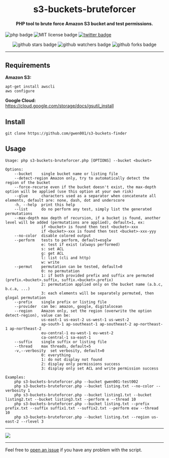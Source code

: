 <h1 align="center">s3-buckets-bruteforcer</h1>

<h4 align="center">PHP tool to brute force Amazon S3 bucket and test permissions.</h4>

<p align="left">
    <img src="https://img.shields.io/badge/php-%3E=5.5-blue" alt="php badge">
    <img src="https://img.shields.io/badge/license-MIT-green" alt="MIT license badge">
    <a href="https://twitter.com/intent/tweet?text=https%3a%2f%2fgithub.com%2fgwen001%2fs3-buckets-bruteforcer%2f" target="_blank"><img src="https://img.shields.io/twitter/url?style=social&url=https%3A%2F%2Fgithub.com%2Fgwen001%2Fs3-buckets-bruteforcer" alt="twitter badge"></a>
</p>

<p align="center">
    <img src="https://img.shields.io/github/stars/gwen001/s3-buckets-bruteforcer?style=social" alt="github stars badge">
    <img src="https://img.shields.io/github/watchers/gwen001/s3-buckets-bruteforcer?style=social" alt="github watchers badge">
    <img src="https://img.shields.io/github/forks/gwen001/s3-buckets-bruteforcer?style=social" alt="github forks badge">
</p>

---

## Requirements

**Amazon S3:**  
```
apt-get install awscli
aws configure
```
**Google Cloud:**  
https://cloud.google.com/storage/docs/gsutil_install

## Install

```
git clone https://github.com/gwen001/s3-buckets-finder
```

## Usage

```
Usage: php s3-buckets-bruteforcer.php [OPTIONS] --bucket <bucket>

Options:
	--bucket	single bucket name or listing file
	--detect-region	Amazon only, try to automatically detect the region of the bucket
	--force-recurse	even if the bucket doesn't exist, the max-depth option will be applied (use this option at your own risk)
	--glue		characters used as a separator when concatenate all elements, default are: none, dash, dot and underscore
	-h, --help	print this help
	--list		do no perform any test, simply list the generated permutations
	--max-depth	max depth of recursion, if a bucket is found, another level will be added (permutations are applied), default=1, ex:
				if <bucket> is found then test <bucket>-xxx
				if <bucket>-xxx is found then test <bucket>-xxx-yyy
	--no-color	disable colored output
	--perform	tests to perform, default=esglw
				e: test if exist (always performed)
				s: set ACL
				g: get ACL
				l: list (cli and http)
				w: write
	--permut	permutation can be tested, default=0
				0: no permutation
				1: if both provided prefix and suffix are permuted (prefix.<bucket>.suffix, suffix.<bucket>.prefix)
				2: permutation applied only on the bucket name (a.b.c, b.c.a, ...)
				3: each elements will be separately permuted, then glogal permutation
	--prefix	single prefix or listing file
	--provider	can be: amazon, google, digitalocean
	--region	Amazon only, set the region (overwrite the option detect-region), value can be:
				us-east-1 us-east-2 us-west-1 us-west-2
				ap-south-1 ap-southeast-1 ap-southeast-2 ap-northeast-1 ap-northeast-2
				eu-central-1 eu-west-1 eu-west-2
				ca-central-1 sa-east-1
	--suffix	single suffix or listing file
	--thread	max threads, default=5
	-v,--verbosity	set verbosity, default=0
				0: everything
				1: do not display not found
				2: display only permissions success
				3: display only set ACL and write permission success

Examples:
	php s3-buckets-bruteforcer.php --bucket gwen001-test002
	php s3-buckets-bruteforcer.php --bucket listing.txt --no-color --verbosity 1
	php s3-buckets-bruteforcer.php --bucket listing1.txt --bucket listing2.txt --bucket listing3.txt --perform e --thread 10
	php s3-buckets-bruteforcer.php --bucket listing.txt --prefix prefix.txt --suffix suffix1.txt --suffix2.txt --perform esw --thread 10
	php s3-buckets-bruteforcer.php --bucket listing.txt --region us-east-2 --rlevel 3
```

---

<img src="https://raw.githubusercontent.com/gwen001/s3-buckets-finder/master/preview.png" />

---

Feel free to [open an issue](/../../issues/) if you have any problem with the script.  

